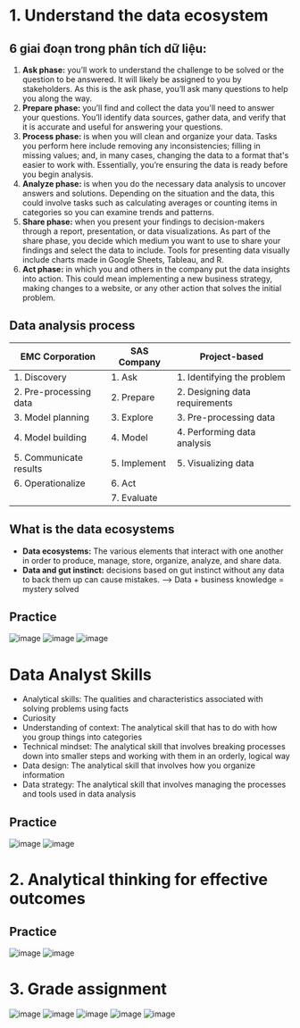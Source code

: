 # 1. Understand the data ecosystem

## 6 giai đoạn trong phân tích dữ liệu:
1. **Ask phase:** you’ll work to understand the challenge to be solved or the question to be  answered. It will likely be assigned to you by stakeholders. As this is the ask phase, you’ll ask many questions to help you along the way.
2. **Prepare phase:** you’ll find and collect the data you'll need to answer your questions. You’ll identify data sources, gather data, and verify that it is accurate and useful for answering your questions.
3. **Process phase:** is when you will clean and organize your data. Tasks you perform here include removing any inconsistencies; filling in missing values; and, in many cases, changing the data to a format that's easier to work with. Essentially, you’re ensuring the data is ready before you begin analysis.
4. **Analyze phase:** is when you do the necessary data analysis to uncover answers and solutions. Depending on the situation and the data, this could involve tasks such as calculating averages or counting items in categories so you can examine trends and patterns.
5. **Share phase:** when you present your findings to decision-makers through a report, presentation, or data visualizations. As part of the share phase, you decide which medium you want to use to share your findings and select the data to include. Tools for presenting data visually include charts made in Google Sheets, Tableau, and R. 
6. **Act phase:** in which you and others in the company put the data insights into action. This could mean implementing a new business strategy, making changes to a website, or any other action that solves the initial problem.

## Data analysis process

| EMC Corporation                | SAS Company                        | Project-based                           |
|---------------------------------|------------------------------------|-----------------------------------------|
| 1. Discovery                   | 1. Ask                            | 1. Identifying the problem             |
| 2. Pre-processing data         | 2. Prepare                        | 2. Designing data requirements         |
| 3. Model planning              | 3. Explore                        | 3. Pre-processing data                 |
| 4. Model building              | 4. Model                          | 4. Performing data analysis            |
| 5. Communicate results         | 5. Implement                      | 5. Visualizing data                    |
| 6. Operationalize              | 6. Act                            |                                         |
|                                 | 7. Evaluate                       |                                         |

## What is the data ecosystems

- **Data ecosystems:** The various elements that interact with one another in order to produce, manage, store, organize, analyze, and share data.
- **Data and gut instinct:** decisions based on gut instinct without any data to back them up can cause mistakes.
  --> Data + business knowledge = mystery solved

## Practice
![image](https://github.com/user-attachments/assets/422f0462-e382-4bbe-9703-9003fe2d24f9)
![image](https://github.com/user-attachments/assets/7a6f65e8-5461-4d0b-a200-83e1ea2b0106)
![image](https://github.com/user-attachments/assets/db4d6d0f-ee58-4a9f-b149-0e007f442266)

# Data Analyst Skills
- Analytical skills: The qualities and characteristics associated with solving problems using facts
- Curiosity
- Understanding of context: The analytical skill that has to do with how you group things into categories
- Technical mindset: The analytical skill that involves breaking processes down into smaller steps and working with them in an orderly, logical way
- Data design: The analytical skill that involves how you organize information
- Data strategy: The analytical skill that involves managing the processes and tools used in data analysis

## Practice
![image](https://github.com/user-attachments/assets/b9ba8e18-70ce-40ba-bb4b-b702aba8e3a9)
![image](https://github.com/user-attachments/assets/c573f9db-7e81-4bd6-9e2d-1bfac5bb3b6e)


# 2. Analytical thinking for effective outcomes
## Practice
![image](https://github.com/user-attachments/assets/a4760484-bef0-4892-802f-0a000088a20c)
![image](https://github.com/user-attachments/assets/1804e414-1995-460d-bd95-488dd93cb4b4)


# 3. Grade assignment
![image](https://github.com/user-attachments/assets/faed6f14-6c4d-457a-ab01-e5ae4fc2a324)
![image](https://github.com/user-attachments/assets/85584108-e865-42e2-bcdd-ab23a96f4517)
![image](https://github.com/user-attachments/assets/3e760eb7-d28f-43fb-ab50-3dc4471d2c6b)
![image](https://github.com/user-attachments/assets/27d4b778-11a5-4044-a5cb-0e1a7dfad6c8)
![image](https://github.com/user-attachments/assets/3fbab635-4710-43c4-8078-2409623422ad)





